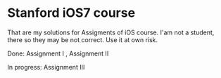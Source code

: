 # Stanford iOS7 course

That are my solutions for Assigments of iOS course.
I'am not a student, there so they may be not correct.
Use it at own risk.

Done: Assignment  I , Assignment  II

In progress: Assignment III 
